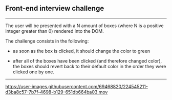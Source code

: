 ## Front-end interview challenge

---

The user will be presented with a N amount of boxes (where N is a positive integer greater than 0) rendered into the DOM.

The challenge consists in the following:

- as soon as the box is clicked, it should change the color to green

- after all of the boxes have been clicked (and therefore changed color), the boxes should revert back to their default color in the order they were clicked one by one.

---


https://user-images.githubusercontent.com/69468820/224545211-d3ba8c57-7b7f-4698-b129-651db664ba03.mov

